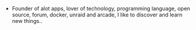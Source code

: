 - Founder of alot apps, lover of technology, programming language, open source, forum, docker, unraid and arcade, I like to discover and learn new things..
  <br>














































































































































































































































































